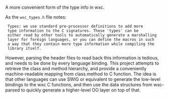 A more convenient form of the type info in wxc.

As the `wxc_types.h` file notes:
````
 Types: we use standard pre-processor definitions to add more
 type information to the C signatures. These 'types' can be
 either read by other tools to automatically generate a marshalling
 layer for foreign languages, or you can define the macros in such
 a way that they contain more type information while compiling the
 library itself.
````

However, parsing the header files to read back this information is tedious, and
needs to be done by every language binding. This project attempts to retrieve
the class and method hierarchy, and provide a conveniently machine-readable
mapping from class.method to C function. The idea is that other languages can
use SWIG or equivalent to generate the low-level bindings to the wxc C
functions, and then use the data structures from wxc-parsed to quickly generate
a higher-level OO layer on top of that.
